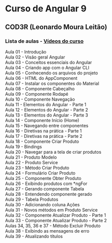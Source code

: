 # Curso de Angular 9
## COD3R (Leonardo Moura Leitão)

### Lista de aulas - [Vídeos do curso](https://www.youtube.com/watch?v=NCrWXZtlc7Q&list=PLdPPE0hUkt0rPyAkdhHIIquKbwrGUkvw3)

Aula 01 - Introdução  
Aula 02 - Visão geral Angular  
Aula 03 - Conceitos essenciais do Angular  
Aula 04 - Criando app com o Angular CLI  
Aula 05 - Conhecendo os arquivos do projeto  
Aula 06 - HTML do AppComponent  
Aula 07 - Instalar os componentes do Material  
Aula 08 - Componente Cabeçalho  
Aula 09 - Componente Rodapé  
Aula 10 - Componente Navegação  
Aula 11 - Elementos do Angular - Parte 1  
Aula 12 - Elementos do Angular - Parte 2  
Aula 13 - Elementos do Angular - Parte 3  
Aula 14 - Componente Início (Home)  
Aula 15 - Navegando entre componentes  
Aula 16 - Diretivas na prática - Parte 1  
Aula 17 - Diretivas na prática - Parte 2  
Aula 18 - Componente Criar Produto  
Aula 19 - Bindings  
Aula 20 - Navegar para a tela de criar produtos  
Aula 21 - Produto Modelo  
Aula 22 - Produto Service  
Aula 23 - Método Criar Produto  
Aula 24 - Formulário Criar Produto  
Aula 25 - Componente Obter Produto  
Aula 26 - Exibindo produtos com *ngFor  
Aula 27 - Gerando componente Tabela  
Aula 28 - Entendendo componente gerado  
Aula 29 - Tabela Produtos  
Aula 30 - Adicionando coluna Ações  
Aula 31 - Novos métodos em Produto Service  
Aula 32 - Componente Atualizar Produto - Parte 1  
Aula 33 - Componente Atualizar Produto - Parte 2  
Aulas 34, 35, 36 e 37 - Método Excluir Produto  
Aula 38 - Exibindo as mensagens de erro  
Aula 39 - Atualizando títulos  